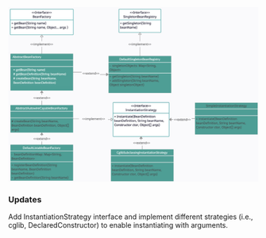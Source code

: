 ![alt text](static/class_rel_uml.jpg)



### Updates

Add InstantiationStrategy interface and implement different strategies (i.e., cglib, DeclaredConstructor) to enable instantiating with arguments.